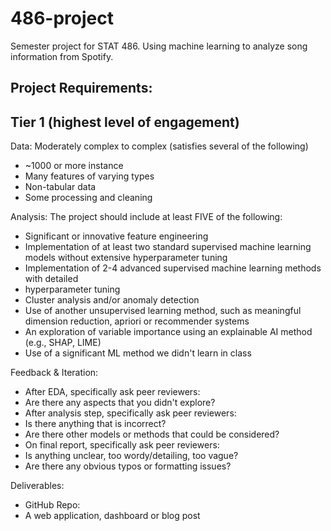 # 486-project
Semester project for STAT 486. Using machine learning to analyze song information from Spotify.


## Project Requirements:

## Tier 1 (highest level of engagement)
Data: Moderately complex to complex (satisfies several of the following)
* ~1000 or more instance
* Many features of varying types
* Non-tabular data
* Some processing and cleaning

Analysis: The project should include at least FIVE of the following:
* Significant or innovative feature engineering
* Implementation of at least two standard supervised machine learning models without extensive
hyperparameter tuning
* Implementation of 2-4 advanced supervised machine learning methods with detailed
* hyperparameter tuning
* Cluster analysis and/or anomaly detection
* Use of another unsupervised learning method, such as meaningful dimension reduction, apriori or
recommender systems
* An exploration of variable importance using an explainable AI method (e.g., SHAP, LIME)
* Use of a significant ML method we didn't learn in class

Feedback & Iteration:
* After EDA, specifically ask peer reviewers:
* Are there any aspects that you didn't explore?
* After analysis step, specifically ask peer reviewers:
* Is there anything that is incorrect?
* Are there other models or methods that could be considered?
* On final report, specifically ask peer reviewers:
* Is anything unclear, too wordy/detailing, too vague?
* Are there any obvious typos or formatting issues?

Deliverables:
* GitHub Repo:
* A web application, dashboard or blog post
